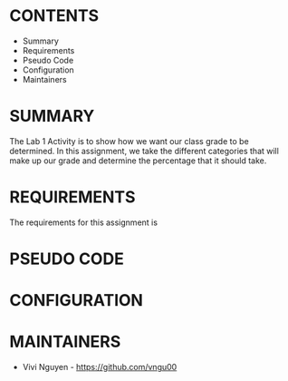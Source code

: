 # CONTENTS
* Summary
* Requirements
* Pseudo Code
* Configuration
* Maintainers

# SUMMARY
The Lab 1 Activity is to show how we want our class grade to be determined. In this assignment, we take the different categories that will make up our grade and determine the percentage that it should take. 

# REQUIREMENTS
The requirements for this assignment is 

# PSEUDO CODE

# CONFIGURATION

# MAINTAINERS
* Vivi Nguyen - https://github.com/vngu00
